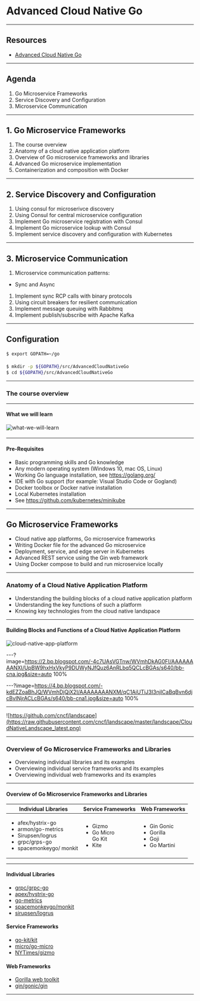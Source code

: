 # Advanced Cloud Native Go


--- 
## Resources

- [Advanced Cloud Native Go](https://www.packtpub.com/application-development/advanced-cloud-native-go-video)
---
## Agenda

1. Go Microservice Frameworks
1. Service Discovery and Configuration
1. Microservice Communication


---
## 1. Go Microservice Frameworks

1. The course overview
1. Anatomy of a cloud native application platform
1. Overview of Go microservice frameworks and libraries
1. Advanced Go microservice implementation
1. Containerization and composition with Docker

---
## 2. Service Discovery and Configuration

1. Using consul for microserivce discovery
1. Using Consul for central microservice configuration
1. Implement Go microservice registration with Consul
1. Implement Go microservice lookup with Consul
1. Implement service discovery and configuration with Kubernetes

---
## 3. Microservice Communication

1. Microservice communication patterns:
  - Sync and Async
1. Implement sync RCP calls with binary protocols
1. Using circuit breakers for resilient communication
1. Implement message queuing with Rabbitmq
1. Implement publish/subscribe with Apache Kafka
---
## Configuration

```sh
$ export GOPATH=~/go

$ mkdir -p ${GOPATH}/src/AdvancedCloudNativeGo
$ cd ${GOPATH}/src/AdvancedCloudNativeGo
```


---
### The course overview

--- 
#### What we will learn
![what-we-will-learn](https://user-images.githubusercontent.com/5771924/35202385-c728d00a-ff65-11e7-9aa9-c7794162eb78.png)
####


---
#### Pre-Requisites

- Basic programming skills and Go knowledge
- Any modern operating system (Windows 10, mac OS, Linux)
- Working Go language installation, see https://golang.org/
- IDE with Go support (for example: Visual Studio Code or Gogland)
- Docker toolbox or Docker native installation
- Local Kubernetes installation
- See https://github.com/kubernetes/minikube

---
## Go Microservice Frameworks

- Cloud native app platforms, Go microservice frameworks
- Writing Docker file for the advanced Go microservice
- Deployment, service, and edge server in Kubernetes
- Advanced REST service using the Gin web framework
- Using Docker compose to build and run microservice locally

---
### Anatomy of a Cloud Native Application Platform

- Understanding the building blocks of a cloud native application platform
- Understanding the key functions of such a platform
- Knowing key technologies from the cloud native landspace

---
#### Building Blocks and Functions of a Cloud Native Application Platform

![cloud-native-app-platform](https://user-images.githubusercontent.com/5771924/35207815-639418a6-ff88-11e7-8f97-0db352b692f4.png)


---?image=https://2.bp.blogspot.com/-4c7UAsVGTnw/WVmhDkAG0FI/AAAAAAAANXI/UpBW9hxHxVkyP9DUWyNJfQuz6AnRLbq5QCLcBGAs/s640/bb-cna.jpg&size=auto 100%

---?image=https://4.bp.blogspot.com/-kdEZZoaBhJQ/WVmhDjQiX2I/AAAAAAAANXM/qC1AiUTiJ3I3njICaBqBvn6djcBvINjrACLcBGAs/s640/bb-cna1.jpg&size=auto 100%


---
![https://github.com/cncf/landscape](https://raw.githubusercontent.com/cncf/landscape/master/landscape/CloudNativeLandscape_latest.png)

---
### Overview of Go Microservice Frameworks and Libraries

- Overviewing individual libraries and its examples
- Overviewing individual service frameworks and its examples
- Overviewing individual web frameworks and its examples

---
#### Overview of Go Microservice Frameworks and Libraries

Individual Libraries   | Service Frameworks    | Web Frameworks
-----------------------|-----------------------|-------------------
<ul><li>afex/hystrix-go</li><li>armon/go-metrics</li><li>Sirupsen/logrus</li><li>grpc/grps-go</li><li>spacemonkeygo/ monkit</li></ul>|<ul><li>Gizmo</li><li>Go Micro</li></li>Go Kit</li><li>Kite</li></ul>|<ul><li>Gin Gonic</li><li>Gorilla</li><li>Goji</li><li>Go Martini</li></ul>

---
#### Individual Libraries

- [grpc/grpc-go](https://github.com/grpc/grpc-go)
- [apex/hystrix-go](https://github.com/afex/hystrix-go)
- [go-metrics](https://github.com/armon/go-metrics)
- [spacemonkeygo/monkit](https://github.com/spacemonkeygo/monkit)
- [sirupsen/logrus](https://github.com/Sirupsen/logrus)

#### Service Frameworks

- [go-kit/kit](https://github.com/go-kit/kit)
- [micro/go-micro](https://github.com/micro/go-micro)
- [NYTimes/gizmo](https://github.com/nytimes/gizmo)

#### Web Frameworks

- [Gorilla web toolkit](http://www.gorillatoolkit.org)
- [gin/gonic/gin](https://github.com/gin-gonic/gin)

--- 